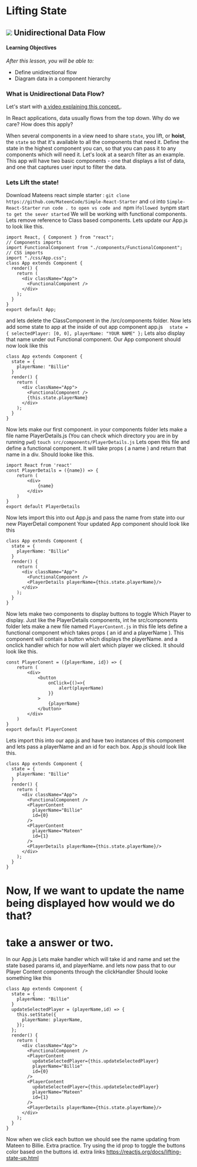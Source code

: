 # Lifting State

## ![](https://ga-dash.s3.amazonaws.com/production/assets/logo-9f88ae6c9c3871690e33280fcf557f33.png) Unidirectional Data Flow

#### Learning Objectives

_After this lesson, you will be able to:_

* Define unidirectional flow
* Diagram data in a component hierarchy

### What is Unidirectional Data Flow?

Let's start with [a video explaining this concept.](https://generalassembly.wistia.com/medias/v2uenqkgwk).

In React applications, data usually flows from the top down. Why do we care? How does this apply?

When several components in a view need to share `state`, you lift, or **hoist**, the `state` so that it's available to all the components that need it. Define the state in the highest component you can, so that you can pass it to any components which will need it. Let's look at a search filter as an example. This app will have two basic components - one that displays a list of data, and one that captures user input to filter the data.

### Lets Lift the state! 

Download Mateens react simple starter :
`git clone https://github.com/MateenCode/Simple-React-Starter`
and `cd` into `Simple-React-Starter`
`run code . to open vs code and `npm i` followed by `npm start` to get the sever started`
We will  be working with functional components. Lets remove reference to Class based components.
Lets update our App.js to look like this.
```
import React, { Component } from "react";
// Components imports
import FunctionalComponent from "./components/FunctionalComponent";
// CSS imports
import "./css/App.css";
class App extends Component {
  render() {
    return (
      <div className="App">
        <FunctionalComponent />
      </div>
    );
  }
}
export default App;
```
and lets delete the ClassComponent in the /src/components folder.
Now lets add some state to app at the inside of out app component app.js
`  state = { selectedPlayer: [0, 0], playerName: "YOUR NAME" };`
Lets also display that name under out Functional component.
Our App component should now look like this
```
class App extends Component {
  state = {
    playerName: "Billie"
  }
  render() {
    return (
      <div className="App">
        <FunctionalComponent />
        {this.state.playerName}
      </div>
    );
  }
}
```
Now lets make our first component.
in your components folder lets make a file name PlayerDetails.js
(You can check which directory you are in by running `pwd`)
`touch src/components/PlayerDetails.js`
Lets open this file and define a functional component. It will take props ( a name ) and return that name in a div.
Should looke like this.
```
import React from 'react'
const PlayerDetails = ({name}) => {
    return (
        <div>
            {name}
        </div>
    )
}
export default PlayerDetails
```
Now lets import this into out App.js and pass the name from state into our new PlayerDetail component
Your updated App component should look like this
```
class App extends Component {
  state = {
    playerName: "Billie"
  }
  render() {
    return (
      <div className="App">
        <FunctionalComponent />
        <PlayerDetails playerName={this.state.playerName}/>
      </div>
    );
  }
}
```
Now lets make two components to display buttons to toggle Which Player to display.
Just like the PlayerDetails components, int he src/components folder lets make a new file named `PlayerContent.js`
in this file lets define a functional component which takes props ( an id and a playerName ). This component will contain a button which displays the playerName. and a onclick handler which for now will alert which player we clicked.
It should look like this.
```
const PlayerConent = ({playerName, id}) => {
    return (
        <div>
            <button
                onClick={()=>{
                    alert(playerName)
                }}
            >
                {playerName}
            </button>
        </div>
    )
}
export default PlayerConent
```
Lets import this into our app.js and have two instances of this component and lets pass a playerName and an id for each box.
App.js should look like this.
```
class App extends Component {
  state = {
    playerName: "Billie"
  }
  render() {
    return (
      <div className="App">
        <FunctionalComponent />
        <PlayerContent
          playerName="Billie"
          id={0}
        />
        <PlayerContent
          playerName="Mateen"
          id={1}
        />
        <PlayerDetails playerName={this.state.playerName}/>
      </div>
    );
  }
}
```
Now, If we want to update the name being displayed how would we do that?
===============================================================
take a answer or two.
===============================================================
In our App.js Lets make handler which will take id and name and set the state based params id, and playerName.
and lets now pass that to our Player Content components through the clickHandler
Should looke something like this
```
class App extends Component {
  state = {
    playerName: "Billie"
  }
  updateSelectedPlayer = (playerName,id) => {
    this.setState({
      playerName: playerName,
    });
  };
  render() {
    return (
      <div className="App">
        <FunctionalComponent />
        <PlayerContent
          updateSelectedPlayer={this.updateSelectedPlayer}
          playerName="Billie"
          id={0}
        />
        <PlayerContent
          updateSelectedPlayer={this.updateSelectedPlayer}
          playerName="Mateen"
          id={1}
        />
        <PlayerDetails playerName={this.state.playerName}/>
      </div>
    );
  }
}
```
Now when we click each button we should see the name updating from Mateen to Billie.
Extra practice.
Try using the id prop to toggle the buttons color based on the buttons id.
extra links
https://reactjs.org/docs/lifting-state-up.html

